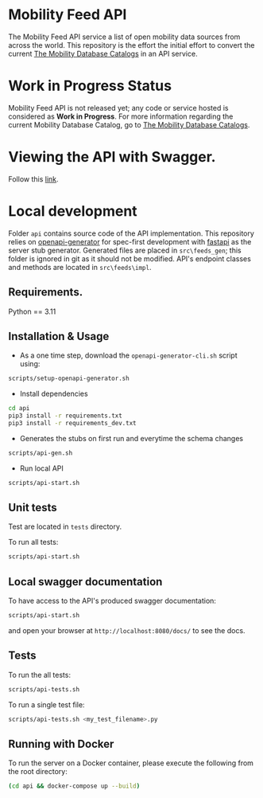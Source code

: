 # Mobility Feed API

The Mobility Feed API service a list of open mobility data sources from across the world. This repository is the effort the initial effort to convert the current [The Mobility Database Catalogs](https://github.com/MobilityData/mobility-database-catalogs) in an API service.

# Work in Progress Status

Mobility Feed API is not released yet; any code or service hosted is considered as **Work in Progress**. For more information regarding the current Mobility Database Catalog, go to [The Mobility Database Catalogs](https://github.com/MobilityData/mobility-database-catalogs).

# Viewing the API with Swagger. 

Follow this [link](https://mobilitydata.github.io/mobility-feed-api/SwaggerUI/index.html).

# Local development

Folder `api` contains source code of the API implementation. This repository relies on [openapi-generator](https://openapi-generator.tech/) for spec-first development with [fastapi](https://openapi-generator.tech/docs/generators/python-fastapi) as the server stub generator. Generated files are placed in `src\feeds_gen`; this folder is ignored in git as it should not be modified. API's endpoint classes and methods are located in `src\feeds\impl`.

## Requirements.

Python == 3.11

## Installation & Usage

- As a one time step, download the `openapi-generator-cli.sh` script using:
```bash
scripts/setup-openapi-generator.sh
```
- Install dependencies
```bash
cd api
pip3 install -r requirements.txt
pip3 install -r requirements_dev.txt
```
- Generates the stubs on first run and everytime the schema changes
```bash
scripts/api-gen.sh
```
- Run local API 
```bash
scripts/api-start.sh
```

## Unit tests
Test are located in `tests` directory.

To run all tests:
```bash
scripts/api-start.sh
```

## Local swagger documentation

To have access to the API's produced swagger documentation:
```bash
scripts/api-start.sh
```
and open your browser at `http://localhost:8080/docs/` to see the docs.

## Tests

To run the all tests:

```bash
scripts/api-tests.sh
```

To run a single test file:
```bash
scripts/api-tests.sh <my_test_filename>.py
```

## Running with Docker

To run the server on a Docker container, please execute the following from the root directory:

```bash
(cd api && docker-compose up --build)
```